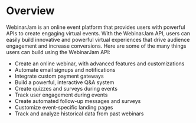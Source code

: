 # Overview

WebinarJam is an online event platform that provides users with powerful APIs
to create engaging virtual events. With the WebinarJam API, users can easily
build innovative and powerful virtual experiences that drive audience
engagement and increase conversions. Here are some of the many things users can
build using the WebinarJam API:

- Create an online webinar, with advanced features and customizations
- Automate email signups and notifications
- Integrate custom payment gateways
- Build a powerful, interactive Q&A system
- Create quizzes and surveys during events
- Track user engagement during events
- Create automated follow-up messages and surveys
- Customize event-specific landing pages
- Track and analyze historical data from past webinars
